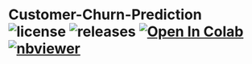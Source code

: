 # Customer-Churn-Prediction ![license](https://img.shields.io/github/license/Pegah-Ardehkhani/Customer-Churn-Prediction.svg) ![releases](https://img.shields.io/github/release/pouyaardehkhani/Time-Series-Analysis.svg) <a href="https://colab.research.google.com/drive/14Qjd2CrysCLx4K95t-r_t8fRvXMjyDbj?usp=sharing" target="_parent\"><img src="https://colab.research.google.com/assets/colab-badge.svg" alt="Open In Colab"/></a> [![nbviewer](https://img.shields.io/badge/render-nbviewer-orange.svg)]([http://nbviewer.jupyter.org/github/harmslab/notebooks-nonlinear-high-order-epistasis/blob/master/index.ipynb](https://nbviewer.org/github/Pegah-Ardehkhani/Customer-Churn-Prediction/blob/main/Telco%20Customer%20Churn%20Prediction%20and%20Analysis.ipynb))
